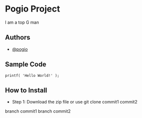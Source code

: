 # Pogio Project
I am a top G man 
## Authors 
- [@pogio](https://github.com/NouieGwapo)
## Sample Code
`printf( 'Hello World!' );`
## How to Install
- Step 1: Download the zip file or use git clone
commit1
commit2

branch commit1
branch commit2